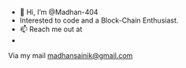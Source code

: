 - 👋 Hi, I’m @Madhan-404
- Interested to code and a Block-Chain Enthusiast.
- 📫 Reach me out at
- 
Via my mail madhansainik@gmail.com
<!---
Madhan-404/Madhan-404 is a ✨ special ✨ repository because its `README.md` (this file) appears on your GitHub profile.
You can click the Preview link to take a look at your changes.
--->
